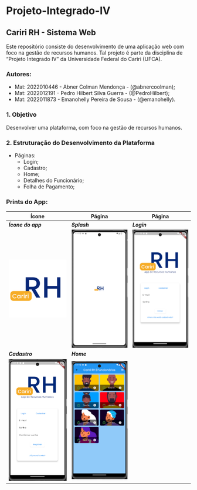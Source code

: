 # Projeto-Integrado-IV

## Cariri RH - Sistema Web

Este repositório consiste do desenvolvimento de uma aplicação web com foco na gestão de recursos humanos. Tal projeto é parte da disciplina de “Projeto Integrado IV” da Universidade Federal do Cariri (UFCA).

### Autores:

- Mat: 2022010446 - Abner Colman Mendonça - (@abnercoolman);
- Mat: 2022012191 - Pedro Hilbert Silva Guerra - (@PedroHilbert);
- Mat: 2022011873 - Emanohelly Pereira de Sousa - (@emanohelly).

### 1. Objetivo

Desenvolver uma plataforma, com foco na gestão de recursos humanos.

### 2. Estruturação do Desenvolvimento da Plataforma

- Páginas:
  - Login;
  - Cadastro;
  - Home;
  - Detalhes do Funcionário;
  - Folha de Pagamento;

### Prints do App:

| Ícone                                                 | Página                                          | Página                                          |
| ----------------------------------------------------- | ----------------------------------------------- | ----------------------------------------------- |
| **_Ícone do app_**                                    | **_Splash_**                                    | **_Login_**                                     |
| <img src="doc-readme/icone-caririrh.png" width="200"> | <img src="doc-readme/print001.png" width="200"> | <img src="doc-readme/print002.png" width="200"> |
| **_Cadastro_**                                        | **_Home_**                                      |                                                 |
| <img src="doc-readme/print003.png" width="200">       | <img src="doc-readme/print004.png" width="200"> |                                                 |

